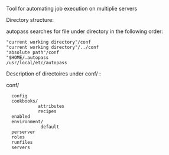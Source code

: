 Tool for automating job execution on multiplie servers


Directory structure:

  autopass searches for file <config> under <conf> directory in the following order:

    "current working directory"/conf
    "current working directory"/../conf
    "absolute path"/conf
    "$HOME/.autopass
    /usr/local/etc/autopass


Description of directoires under conf/ :

  conf/

      config
      cookbooks/
                attributes
                recipes
      enabled
      environment/
                 default
      perserver
      roles
      runfiles
      servers

